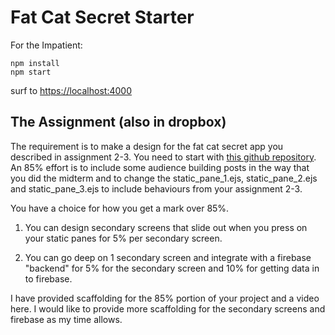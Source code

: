# Fat Cat Secret Starter

For the Impatient:

```
npm install
npm start

```

surf to [https://localhost:4000](https://localhost:4000)

## The Assignment (also in dropbox)

The requirement is to make a design for the fat cat secret app you described in assignment 2-3. You need to start with [this github repository](https://github.com/rhildred/fatcatsecret). An 85% effort is to include some audience building posts in the way that you did the midterm and to change the static_pane_1.ejs, static_pane_2.ejs and static_pane_3.ejs to include behaviours from your assignment 2-3.

You have a choice for how you get a mark over 85%.

1) You can design secondary screens that slide out when you press on your static panes for 5% per secondary screen.

2) You can go deep on 1 secondary screen and integrate with a firebase "backend" for 5% for the secondary screen and 10% for getting data in to firebase.

I have provided scaffolding for the 85% portion of your project and a video here. I would like to provide more scaffolding for the secondary screens and firebase as my time allows.
